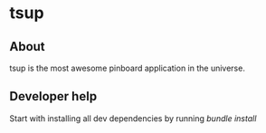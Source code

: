 # tsup

## About

tsup is the most awesome pinboard application in the universe.

## Developer help

Start with installing all dev dependencies by running *bundle install*

